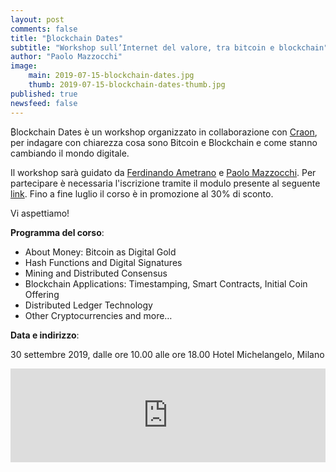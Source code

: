 ```yaml
---
layout: post
comments: false
title: "₿lockchain Dates"
subtitle: "Workshop sull’Internet del valore, tra bitcoin e blockchain"
author: "Paolo Mazzocchi"
image:
    main: 2019-07-15-blockchain-dates.jpg
    thumb: 2019-07-15-blockchain-dates-thumb.jpg
published: true
newsfeed: false
---
```


₿lockchain Dates è un workshop organizzato in collaborazione con [Craon](https://www.craon.it/), per indagare con chiarezza cosa sono Bitcoin e Blockchain e come stanno cambiando il mondo digitale.

Il workshop sarà guidato da [Ferdinando Ametrano](https://dgi.io/full-team/) e [Paolo Mazzocchi](https://dgi.io/full-team/). Per partecipare è necessaria l'iscrizione tramite il modulo presente al seguente [link](https://www.craon.it/blockchain-dates-early-bird/). Fino a fine luglio il corso è in promozione al 30% di sconto.

Vi aspettiamo!

**Programma del corso**:
<ul class="text-muted">
<li>About Money: Bitcoin as Digital Gold</li>
<li>Hash Functions and Digital Signatures</li>
<li>Mining and Distributed Consensus</li>
<li>Blockchain Applications: Timestamping, Smart Contracts, Initial Coin Offering</li>
<li>Distributed Ledger Technology</li>
<li>Other Cryptocurrencies and more…</li>
</ul>

**Data e indirizzo**:

30 settembre 2019, dalle ore 10.00 alle ore 18.00
Hotel Michelangelo, Milano

<iframe src="https://www.google.com/maps/embed?pb=!1m18!1m12!1m3!1d2797.283894783201!2d9.203945914920213!3d45.484227579101216!2m3!1f0!2f0!3f0!3m2!1i1024!2i768!4f13.1!3m3!1m2!1s0x4786c6c4c6e2532f%3A0xeae2b70a466c21d1!2sHotel+Michelangelo+Milan!5e0!3m2!1sen!2shr!4v1563190282791!5m2!1sen!2shr" width="100%" height="auto" frameborder="0" style="border:0" allowfullscreen></iframe>